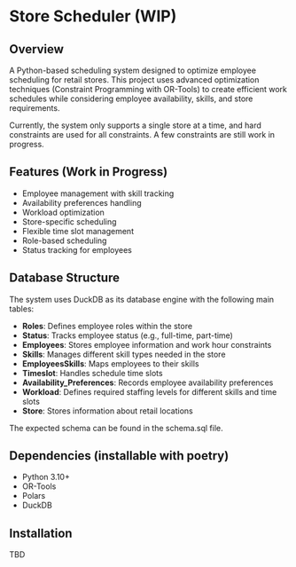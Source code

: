 # Store Scheduler (WIP)

## Overview
A Python-based scheduling system designed to optimize employee scheduling for retail stores. This project uses advanced optimization techniques (Constraint Programming with OR-Tools) to create efficient work schedules while considering employee availability, skills, and store requirements.

Currently, the system only supports a single store at a time, and hard constraints are used for all constraints. A few constraints are still work in progress.

## Features (Work in Progress)
- Employee management with skill tracking
- Availability preferences handling
- Workload optimization
- Store-specific scheduling
- Flexible time slot management
- Role-based scheduling
- Status tracking for employees

## Database Structure
The system uses DuckDB as its database engine with the following main tables:
- **Roles**: Defines employee roles within the store
- **Status**: Tracks employee status (e.g., full-time, part-time)
- **Employees**: Stores employee information and work hour constraints
- **Skills**: Manages different skill types needed in the store
- **EmployeesSkills**: Maps employees to their skills
- **Timeslot**: Handles schedule time slots
- **Availability_Preferences**: Records employee availability preferences
- **Workload**: Defines required staffing levels for different skills and time slots
- **Store**: Stores information about retail locations

The expected schema can be found in the schema.sql file.

## Dependencies (installable with poetry)
- Python 3.10+
- OR-Tools
- Polars
- DuckDB

## Installation
TBD
